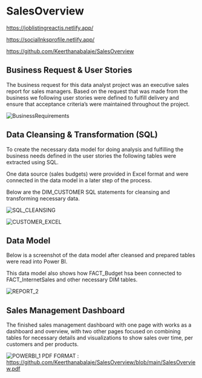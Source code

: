 # SalesOverview
https://joblistingreactjs.netlify.app/

https://sociallnksprofile.netlify.app/

https://github.com/Keerthanabalaje/SalesOverview
## Business Request & User Stories

   The business request for this data analyst project was an executive sales report for sales managers. Based on the request that was made from the business we following user stories were defined to fulfill delivery and ensure that acceptance criteria’s were maintained throughout the project.

![BusinessRequirements](https://github.com/Keerthanabalaje/SalesOverview/assets/78976627/cfd2339f-0e98-418e-abbb-36b00b362ca2)

## Data Cleansing & Transformation (SQL)

  To create the necessary data model for doing analysis and fulfilling the business needs defined in the user stories the following tables were extracted using SQL.
  
  One data source (sales budgets) were provided in Excel format and were connected in the data model in a later step of the process.
  
  Below are the DIM_CUSTOMER SQL statements for cleansing and transforming necessary data.
  
![SQL_CLEANSING](https://github.com/Keerthanabalaje/SalesOverview/assets/78976627/1977bc0c-0967-4a32-89e7-620518567bee)

![CUSTOMER_EXCEL](https://github.com/Keerthanabalaje/SalesOverview/assets/78976627/cc1516fc-217e-4567-9376-092c34deb294)

## Data Model

  Below is a screenshot of the data model after cleansed and prepared tables were read into Power BI.

  This data model also shows how FACT_Budget hsa been connected to FACT_InternetSales and other necessary DIM tables.

![REPORT_2](https://github.com/Keerthanabalaje/SalesOverview/assets/78976627/d4cd17e0-e364-4543-aebb-39f12a1a9f83)

## Sales Management Dashboard

  The finished sales management dashboard with one page with works as a dashboard and overview, with two other pages focused on combining tables for necessary details and visualizations to show sales over time, per customers and per products.

![POWERBI_1](https://github.com/Keerthanabalaje/SalesOverview/assets/78976627/0b5e7fe1-3257-4ae7-a1c6-289de2158f4e)
PDF FORMAT : https://github.com/Keerthanabalaje/SalesOverview/blob/main/SalesOverview.pdf

